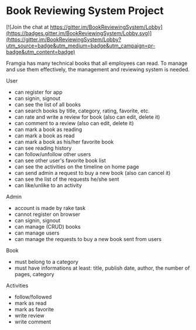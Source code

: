 # Book Reviewing System Project

[![Join the chat at https://gitter.im/BookReviewingSystem/Lobby](https://badges.gitter.im/BookReviewingSystem/Lobby.svg)](https://gitter.im/BookReviewingSystem/Lobby?utm_source=badge&utm_medium=badge&utm_campaign=pr-badge&utm_content=badge)

Framgia has many technical books that all employees can read. To manage and use them effectively, the management and reviewing system is needed.

User
- can register for app
- can signin, signout
- can see the list of all books
- can search books by title, category, rating, favorite, etc.
- can rate and write a review for book (also can edit, delete it)
- can comment to a review (also can edit, delete it)
- can mark a book as reading
- can mark a book as read
- can mark a book as his/her favorite book
- can see reading history
- can follow/unfollow other users
- can see other user's favorite book list
- can see the activities on the timeline on home page
- can send admin a request to buy a new book (also can cancel it)
- can see the list of the requests he/she sent
- can like/unlike to an activity

Admin
- account is made by rake task
- cannot register on browser
- can signin, signout
- can manage (CRUD) books
- can manage users
- can manage the requests to buy a new book sent from users

Book
- must belong to a category
- must have informations at least: title, publish date, author, the number of pages, category

Activities
* follow/followed
* mark as read
* mark as favorite
* write review
* write comment
